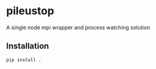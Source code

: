 # pileustop

A single node mpi wrapper and process watching solution

## Installation

```bash
pip install .
```
